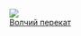 ![](/books/prose_classic/Иван%20Сергеевич%20Шмелев/Волчий%20перекат.jpg)  
[Волчий перекат](/books/prose_classic/Иван%20Сергеевич%20Шмелев/Волчий%20перекат)
